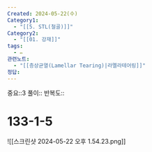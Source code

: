 ```yaml
---
Created: 2024-05-22(수)
Category1:
  - "[[5. STL(철골)]]"
Category2:
  - "[[01. 강재]]"
tags:
  - ✏️
관련노트:
  - "[[층상균열(Lamellar Tearing)|라멜라테어링]]"
정답:
---
```

중요::3
풀이::
반복도::
#  133-1-5

![[스크린샷 2024-05-22 오후 1.54.23.png]]